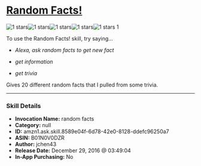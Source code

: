 # [Random Facts!](http://alexa.amazon.com/#skills/amzn1.ask.skill.8589e04f-6d78-42e0-8128-ddefc96250a7)
![1 stars](../../images/ic_star_black_18dp_1x.png)![1 stars](../../images/ic_star_border_black_18dp_1x.png)![1 stars](../../images/ic_star_border_black_18dp_1x.png)![1 stars](../../images/ic_star_border_black_18dp_1x.png)![1 stars](../../images/ic_star_border_black_18dp_1x.png) 1

To use the Random Facts! skill, try saying...

* *Alexa, ask random facts to get new fact*

* *get information*

* *get trivia*

Gives 20 different random facts that I pulled from some trivia.

***

### Skill Details

* **Invocation Name:** random facts
* **Category:** null
* **ID:** amzn1.ask.skill.8589e04f-6d78-42e0-8128-ddefc96250a7
* **ASIN:** B01N0V0DZR
* **Author:** jchen43
* **Release Date:** December 29, 2016 @ 03:49:04
* **In-App Purchasing:** No
